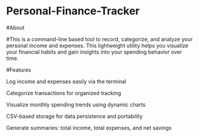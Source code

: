 # Personal-Finance-Tracker

#About

#This is a command-line based tool to record, categorize, and analyze your personal income and expenses. This lightweight utility helps you visualize your financial habits and gain insights into your spending behavior over time.

#Features

 Log income and expenses easily via the terminal

 Categorize transactions for organized tracking

 Visualize monthly spending trends using dynamic charts

 CSV-based storage for data persistence and portability

 Generate summaries: total income, total expenses, and net savings

